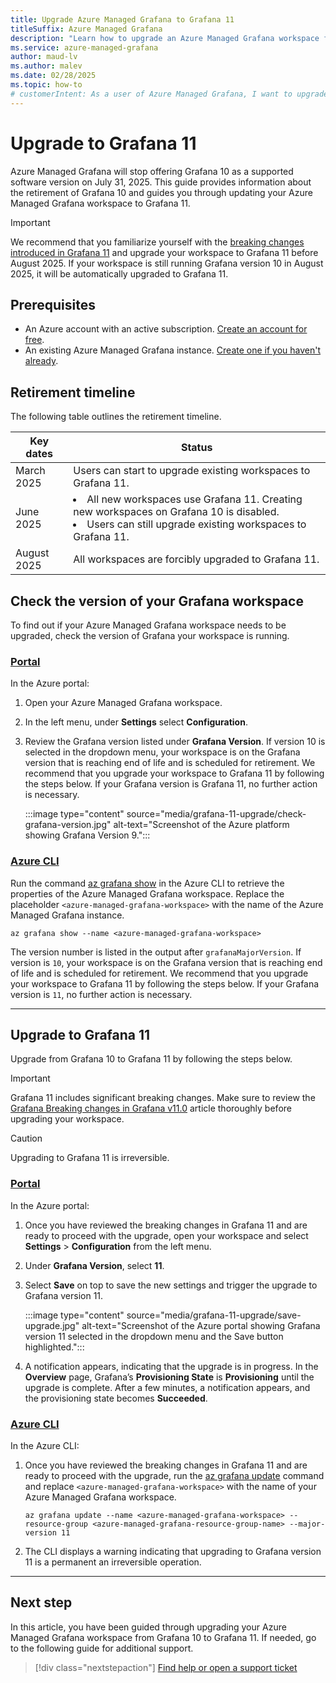 ```yaml
--- 
title: Upgrade Azure Managed Grafana to Grafana 11
titleSuffix: Azure Managed Grafana
description: "Learn how to upgrade an Azure Managed Grafana workspace from Grafana 10 to Grafana 11."
ms.service: azure-managed-grafana
author: maud-lv  
ms.author: malev 
ms.date: 02/28/2025 
ms.topic: how-to 
# customerIntent: As a user of Azure Managed Grafana, I want to upgrade my workspace from Grafana 10 to Grafana 11.
--- 
```


# Upgrade to Grafana 11

Azure Managed Grafana will stop offering Grafana 10 as a supported software version on July 31, 2025. This guide provides information about the retirement of Grafana 10 and guides you through updating your Azure Managed Grafana workspace to Grafana 11.

> [!IMPORTANT]
> We recommend that you familiarize yourself with the [breaking changes introduced in Grafana 11](https://grafana.com/docs/grafana/latest/breaking-changes/breaking-changes-v11-0/) and upgrade your workspace to Grafana 11 before August 2025. If your workspace is still running Grafana version 10 in August 2025, it will be automatically upgraded to Grafana 11.

## Prerequisites

- An Azure account with an active subscription. [Create an account for free](https://azure.microsoft.com/free).
- An existing Azure Managed Grafana instance. [Create one if you haven't already](quickstart-managed-grafana-portal.md).

## Retirement timeline

The following table outlines the retirement timeline.

| Key dates   | Status                                                                                                                                                    |
|-------------|-----------------------------------------------------------------------------------------------------------------------------------------------------------|
| March 2025  | Users can start to upgrade existing workspaces to Grafana 11.                                                                                             |
| June 2025   | <li>All new workspaces use Grafana 11. Creating new workspaces on Grafana 10 is disabled. <li> Users can still upgrade existing workspaces to Grafana 11. |
| August 2025 | All workspaces are forcibly upgraded to Grafana 11.                                        |

## Check the version of your Grafana workspace

To find out if your Azure Managed Grafana workspace needs to be upgraded, check the version of Grafana your workspace is running.

### [Portal](#tab/azure-portal)
  
In the Azure portal:

  1. Open your Azure Managed Grafana workspace.
  1. In the left menu, under **Settings** select **Configuration**.
  1. Review the Grafana version listed under **Grafana Version**. If version 10 is selected in the dropdown menu, your workspace is on the Grafana version that is reaching end of life and is scheduled for retirement. We recommend that you upgrade your workspace to Grafana 11 by following the steps below. If your Grafana version is Grafana 11, no further action is necessary.

      :::image type="content" source="media/grafana-11-upgrade/check-grafana-version.jpg" alt-text="Screenshot of the Azure platform showing Grafana Version 9.":::
  
### [Azure CLI](#tab/azure-cli)

Run the command [az grafana show](/cli/azure/grafana#az-grafana-show) in the Azure CLI to retrieve the properties of the Azure Managed Grafana workspace. Replace the placeholder `<azure-managed-grafana-workspace>` with the name of the Azure Managed Grafana instance.

```azurecli
az grafana show --name <azure-managed-grafana-workspace>
```

The version number is listed in the output after `grafanaMajorVersion`. If version is `10`, your workspace is on the Grafana version that is reaching end of life and is scheduled for retirement. We recommend that you upgrade your workspace to Grafana 11 by following the steps below. If your Grafana version is `11`, no further action is necessary.

---

## Upgrade to Grafana 11

Upgrade from Grafana 10 to Grafana 11 by following the steps below.

> [!IMPORTANT]  
> Grafana 11 includes significant breaking changes. Make sure to review the [Grafana Breaking changes in Grafana v11.0](https://grafana.com/docs/grafana/latest/breaking-changes/breaking-changes-v11-0/) article thoroughly before upgrading your workspace.

> [!CAUTION]  
> Upgrading to Grafana 11 is irreversible.

### [Portal](#tab/azure-portal)

In the Azure portal:

1. Once you have reviewed the breaking changes in Grafana 11 and are ready to proceed with the upgrade, open your workspace and select **Settings** > **Configuration** from the left menu.
1. Under **Grafana Version**, select **11**.
1. Select **Save** on top to save the new settings and trigger the upgrade to Grafana version 11.

    :::image type="content" source="media/grafana-11-upgrade/save-upgrade.jpg" alt-text="Screenshot of the Azure portal showing Grafana version 11 selected in the dropdown menu and the Save button highlighted.":::

1. A notification appears, indicating that the upgrade is in progress. In the **Overview** page, Grafana’s **Provisioning State** is **Provisioning** until the upgrade is complete. After a few minutes, a notification appears, and the provisioning state becomes **Succeeded**.

### [Azure CLI](#tab/azure-cli)

In the Azure CLI:

1. Once you have reviewed the breaking changes in Grafana 11 and are ready to proceed with the upgrade, run the [az grafana update](/cli/azure/grafana#az-grafana-update) command and replace `<azure-managed-grafana-workspace>` with the name of your Azure Managed Grafana workspace.

    ```azurecli
    az grafana update --name <azure-managed-grafana-workspace> --resource-group <azure-managed-grafana-resource-group-name> --major-version 11
    ```

1. The CLI displays a warning indicating that upgrading to Grafana version 11 is a permanent an irreversible operation.
---

## Next step

In this article, you have been guided through upgrading your Azure Managed Grafana workspace from Grafana 10 to Grafana 11. If needed, go to the following guide for additional support.

> [!div class="nextstepaction"]
> [Find help or open a support ticket](./find-help-open-support-ticket.md)
